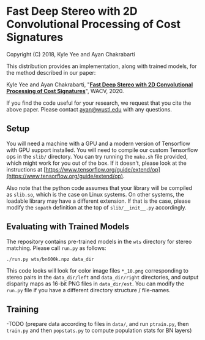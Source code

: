 # Fast Deep Stereo with 2D Convolutional Processing of Cost Signatures

Copyright (C) 2018, Kyle Yee and Ayan Chakrabarti

This distribution provides an implementation, along with trained models, for the method described in our paper:

Kyle Yee and Ayan Chakrabarti, "**[Fast Deep Stereo with 2D Convolutional Processing of Cost Signatures](https://openaccess.thecvf.com/content_WACV_2020/papers/Yee_Fast_Deep_Stereo_with_2D_Convolutional_Processing_of_Cost_Signatures_WACV_2020_paper.pdf)**", WACV, 2020.

If you find the code useful for your research, we request that you cite the above paper. Please contact ayan@wustl.edu with any questions.

## Setup

You will need a machine with a GPU and a modern version of Tensorflow with GPU support installed. You will need to compile our custom Tensorflow ops in the `slib/` directory. You can try running the `make.sh` file provided, which might work for you out of the box. If it doesn't, please look at the instructions at [https://www.tensorflow.org/guide/extend/op](https://www.tensorflow.org/guide/extend/op).

Also note that the python code assumes that your library will be compiled as `slib.so`, which is the case on Linux systems. On other systems, the loadable library may have a different extension. If that is the case, please modify the `sopath` definition at the top of `slib/__init__.py` accordingly.

## Evaluating with Trained Models

The repository contains pre-trained models in the `wts` directory for stereo matching. Please call `run.py` as follows:

```
./run.py wts/bn600k.npz data_dir
```

This code looks will look for color image files `*_10.png` corresponding to stereo pairs in the `data_dir/left` and `data_dir/right` directories, and output disparity maps as 16-bit PNG files in `data_dir/est`. You can modify the `run.py` file if you have a different directory structure / file-names.

## Training

-TODO (prepare data according to files in `data/`, and run `ptrain.py`, then `train.py` and then `popstats.py` to compute population stats for BN layers)
